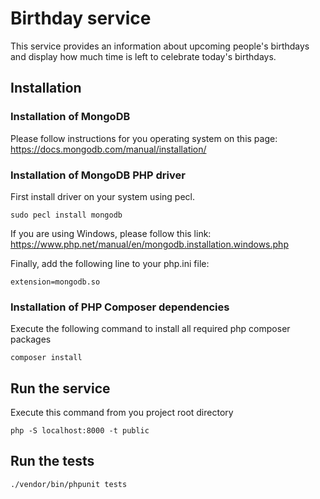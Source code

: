 # Birthday service

This service provides an information about upcoming people's birthdays and display how much time is left to celebrate today's birthdays.


## Installation

### Installation of MongoDB 
Please follow instructions for you operating system on this page: https://docs.mongodb.com/manual/installation/

### Installation of MongoDB PHP driver
First install driver on your system using pecl. 

```
sudo pecl install mongodb
```
If you are using Windows, please follow this link: https://www.php.net/manual/en/mongodb.installation.windows.php

Finally, add the following line to your php.ini file:
```
extension=mongodb.so
```

### Installation of PHP Composer dependencies
Execute the following command to install all required php composer packages
```
composer install
```

## Run the service
Execute this command from you project root directory
```
php -S localhost:8000 -t public
```

## Run the tests
```
./vendor/bin/phpunit tests
```